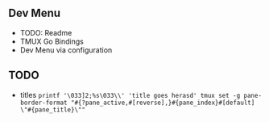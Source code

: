 Dev Menu
---
- TODO: Readme
- TMUX Go Bindings
- Dev Menu via configuration

TODO
---
- titles
``
printf '\033]2;%s\033\\' 'title goes herasd'
tmux set -g pane-border-format "#{?pane_active,#[reverse],}#{pane_index}#[default] \"#{pane_title}\""
``

